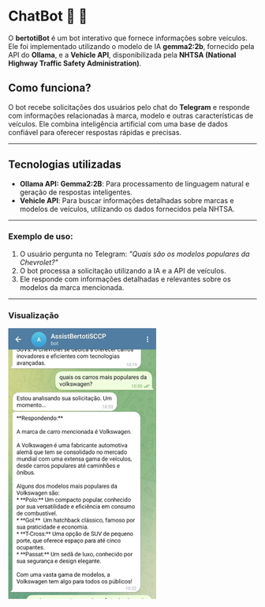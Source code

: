 # ChatBot 🤖 🚗

O **bertotiBot** é um bot interativo que fornece informações sobre veículos. Ele foi implementado utilizando o modelo de IA **gemma2:2b**, fornecido pela API do **Ollama**, e a **Vehicle API**, disponibilizada pela **NHTSA (National Highway Traffic Safety Administration)**. 

## Como funciona?

O bot recebe solicitações dos usuários pelo chat do **Telegram** e responde com informações relacionadas à marca, modelo e outras características de veículos. Ele combina inteligência artificial com uma base de dados confiável para oferecer respostas rápidas e precisas.

---

## Tecnologias utilizadas

- **Ollama API: Gemma2:2B**: Para processamento de linguagem natural e geração de respostas inteligentes.
- **Vehicle API**: Para buscar informações detalhadas sobre marcas e modelos de veículos, utilizando os dados fornecidos pela NHTSA.

---

### Exemplo de uso:

1. O usuário pergunta no Telegram: *"Quais são os modelos populares da Chevrolet?"*
2. O bot processa a solicitação utilizando a IA e a API de veículos.
3. Ele responde com informações detalhadas e relevantes sobre os modelos da marca mencionada.

---

### Visualização
<img src="assets/imagem-bot.jpeg" alt="Exemplo de Bot" width="300">


